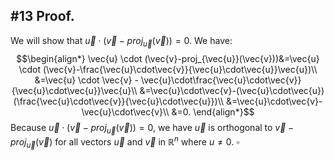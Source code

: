 ## \#13 Proof.

We will show that $\vec{u} \cdot (\vec{v}-proj_{\vec{u}}(\vec{v}))=0$. We have:
$$\begin{align*}
	\vec{u} \cdot (\vec{v}-proj_{\vec{u}}(\vec{v}))&=\vec{u} \cdot (\vec{v}-\frac{\vec{u}\cdot\vec{v}}{\vec{u}\cdot\vec{u}}\vec{u})\\
		&=\vec{u} \cdot \vec{v} - \vec{u}\cdot\frac{\vec{u}\cdot\vec{v}}{\vec{u}\cdot\vec{u}}\vec{u}\\
		&=\vec{u}\cdot\vec{v}-(\vec{u}\cdot\vec{u})(\frac{\vec{u}\cdot\vec{v}}{\vec{u}\cdot\vec{u}})\\
		&=\vec{u}\cdot\vec{v}-\vec{u}\cdot\vec{v}\\
		&=0.
\end{align*}$$
Because $\vec{u} \cdot (\vec{v}-proj_{\vec{u}}(\vec{v}))=0$, we have $\vec{u}$ is orthogonal to $\vec{v}-proj_{\vec{u}}(\vec{v})$ for all vectors $\vec{u}$ and $\vec{v}$ in $\mathbb{R}^n$ where $u \neq 0$. $\square$
